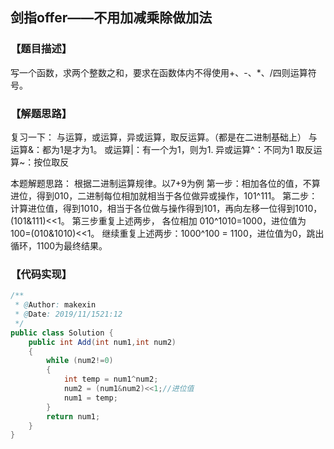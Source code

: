 ## 剑指offer——不用加减乘除做加法
### 【题目描述】
写一个函数，求两个整数之和，要求在函数体内不得使用+、-、*、/四则运算符号。

### 【解题思路】
复习一下： 与运算，或运算，异或运算，取反运算。（都是在二进制基础上）
与运算&：都为1是才为1。
或运算|：有一个为1，则为1.
异或运算^：不同为1
取反运算~：按位取反

本题解题思路：
根据二进制运算规律。以7+9为例
第一步：相加各位的值，不算进位，得到010，二进制每位相加就相当于各位做异或操作，101^111。
第二步：计算进位值，得到1010，相当于各位做与操作得到101，再向左移一位得到1010，(101&111)<<1。
第三步重复上述两步， 各位相加 010^1010=1000，进位值为100=(010&1010)<<1。 继续重复上述两步：1000^100 = 1100，进位值为0，跳出循环，1100为最终结果。

### 【代码实现】

```java
/**
 * @Author: makexin
 * @Date: 2019/11/1521:12
 */
public class Solution {
    public int Add(int num1,int num2)
    {
        while (num2!=0)
        {
            int temp = num1^num2;
            num2 = (num1&num2)<<1;//进位值
            num1 = temp;
        }
        return num1;
    }
}

```